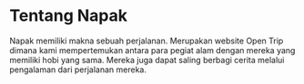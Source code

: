 # Tentang Napak

Napak memiliki makna sebuah perjalanan. Merupakan website Open Trip dimana kami mempertemukan antara para pegiat alam dengan mereka yang memiliki hobi yang sama. Mereka juga dapat saling berbagi cerita melalui pengalaman dari perjalanan mereka.
